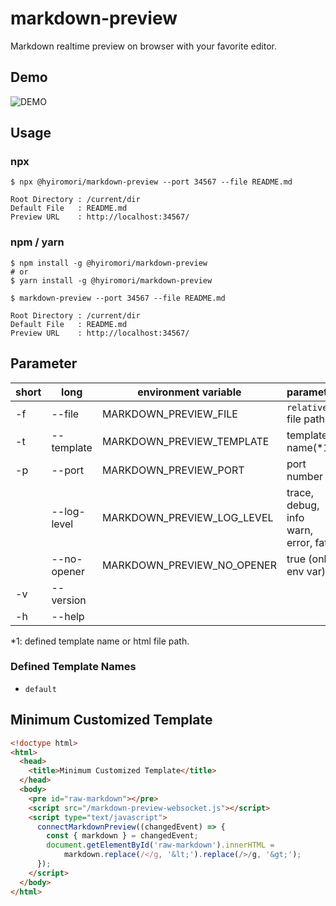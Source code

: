 # markdown-preview

Markdown realtime preview on browser with your favorite editor.

## Demo

![DEMO](https://github.com/hyiromori/markdown-preview/raw/master/gif/demo.gif)

## Usage

### npx

```
$ npx @hyiromori/markdown-preview --port 34567 --file README.md

Root Directory : /current/dir
Default File   : README.md
Preview URL    : http://localhost:34567/
```

### npm / yarn

```
$ npm install -g @hyiromori/markdown-preview
# or
$ yarn install -g @hyiromori/markdown-preview

$ markdown-preview --port 34567 --file README.md

Root Directory : /current/dir
Default File   : README.md
Preview URL    : http://localhost:34567/
```

## Parameter

| short | long        | environment variable       | parameter                                | required | default   |
|-------|-------------|----------------------------|------------------------------------------|----------|-----------|
| -f    | --file      | MARKDOWN_PREVIEW_FILE      | `relative` file path                     | no       | README.md |
| -t    | --template  | MARKDOWN_PREVIEW_TEMPLATE  | template name(*1)                        | no       | default   |
| -p    | --port      | MARKDOWN_PREVIEW_PORT      | port number                              | no       | 34567     |
|       | --log-level | MARKDOWN_PREVIEW_LOG_LEVEL | trace, debug, info<br>warn, error, fatal | no       | info      |
|       | --no-opener | MARKDOWN_PREVIEW_NO_OPENER | true (only env var)                      | no       |           |
| -v    | --version   |                            |                                          | no       |           |
| -h    | --help      |                            |                                          | no       |           |

*1: defined template name or html file path.

### Defined Template Names

* `default`

## Minimum Customized Template

```html
<!doctype html>
<html>
  <head>
    <title>Minimum Customized Template</title>
  </head>
  <body>
    <pre id="raw-markdown"></pre>
    <script src="/markdown-preview-websocket.js"></script>
    <script type="text/javascript">
      connectMarkdownPreview((changedEvent) => {
        const { markdown } = changedEvent;
        document.getElementById('raw-markdown').innerHTML =
            markdown.replace(/</g, '&lt;').replace(/>/g, '&gt;');
      });
    </script>
  </body>
</html>
```
